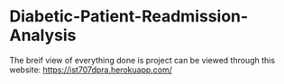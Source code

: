 # Diabetic-Patient-Readmission-Analysis

The breif view of everything done is project can be viewed through this website:  https://ist707dpra.herokuapp.com/
